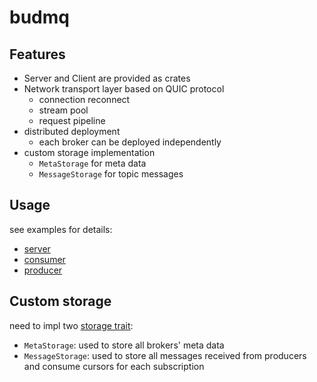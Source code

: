 # budmq

## Features

* Server and Client are provided as crates
* Network transport layer based on QUIC protocol
  * connection reconnect
  * stream pool
  * request pipeline
* distributed deployment
  * each broker can be deployed independently
* custom storage implementation
  * `MetaStorage` for meta data
  * `MessageStorage` for topic messages

## Usage

see examples for details:
* [server](./server/examples/local.rs)
* [consumer](./client/examples/consumer.rs)
* [producer](./client/examples/producer.rs)

## Custom storage

need to impl two [storage trait](./common/src/storage.rs):

* `MetaStorage`: used to store all brokers' meta data
* `MessageStorage`: used to store all messages received from producers and consume cursors for each subscription
